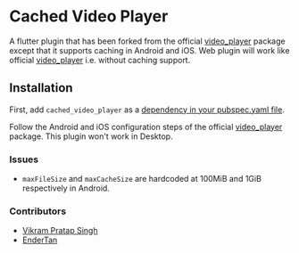 # Cached Video Player

A flutter plugin that has been forked from the official [video_player](https://pub.dev/packages/video_player) package except that it supports caching in Android and iOS.
Web plugin will work like official [video_player](https://pub.dev/packages/video_player) i.e. without caching support.

## Installation

First, add `cached_video_player` as a [dependency in your pubspec.yaml file](https://flutter.io/platform-plugins/).

Follow the Android and iOS configuration steps of the official [video_player](https://pub.dev/packages/video_player#installation) package. This plugin won't work in Desktop.

### Issues
* `maxFileSize` and `maxCacheSize` are hardcoded at 100MiB and 1GiB respectively in Android.

### Contributors

* [Vikram Pratap Singh](https://github.com/vikram25897)
* [EnderTan](https://github.com/EnderTan)